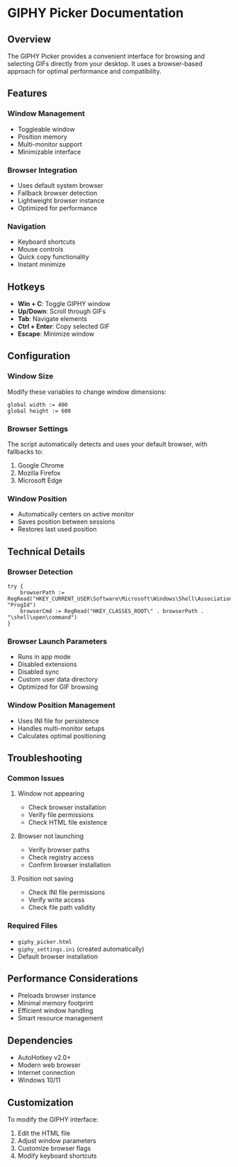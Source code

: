 # GIPHY Picker Documentation

## Overview
The GIPHY Picker provides a convenient interface for browsing and selecting GIFs directly from your desktop. It uses a browser-based approach for optimal performance and compatibility.

## Features

### Window Management
- Toggleable window
- Position memory
- Multi-monitor support
- Minimizable interface

### Browser Integration
- Uses default system browser
- Fallback browser detection
- Lightweight browser instance
- Optimized for performance

### Navigation
- Keyboard shortcuts
- Mouse controls
- Quick copy functionality
- Instant minimize

## Hotkeys

- **Win + C**: Toggle GIPHY window
- **Up/Down**: Scroll through GIFs
- **Tab**: Navigate elements
- **Ctrl + Enter**: Copy selected GIF
- **Escape**: Minimize window

## Configuration

### Window Size
Modify these variables to change window dimensions:
```autohotkey
global width := 400
global height := 600
```

### Browser Settings
The script automatically detects and uses your default browser, with fallbacks to:
1. Google Chrome
2. Mozilla Firefox
3. Microsoft Edge

### Window Position
- Automatically centers on active monitor
- Saves position between sessions
- Restores last used position

## Technical Details

### Browser Detection
```autohotkey
try {
    browserPath := RegRead("HKEY_CURRENT_USER\Software\Microsoft\Windows\Shell\Associations\UrlAssociations\http\UserChoice", "ProgId")
    browserCmd := RegRead("HKEY_CLASSES_ROOT\" . browserPath . "\shell\open\command")
}
```

### Browser Launch Parameters
- Runs in app mode
- Disabled extensions
- Disabled sync
- Custom user data directory
- Optimized for GIF browsing

### Window Position Management
- Uses INI file for persistence
- Handles multi-monitor setups
- Calculates optimal positioning

## Troubleshooting

### Common Issues
1. Window not appearing
   - Check browser installation
   - Verify file permissions
   - Check HTML file existence

2. Browser not launching
   - Verify browser paths
   - Check registry access
   - Confirm browser installation

3. Position not saving
   - Check INI file permissions
   - Verify write access
   - Check file path validity

### Required Files
- `giphy_picker.html`
- `giphy_settings.ini` (created automatically)
- Default browser installation

## Performance Considerations
- Preloads browser instance
- Minimal memory footprint
- Efficient window handling
- Smart resource management

## Dependencies
- AutoHotkey v2.0+
- Modern web browser
- Internet connection
- Windows 10/11

## Customization
To modify the GIPHY interface:
1. Edit the HTML file
2. Adjust window parameters
3. Customize browser flags
4. Modify keyboard shortcuts 